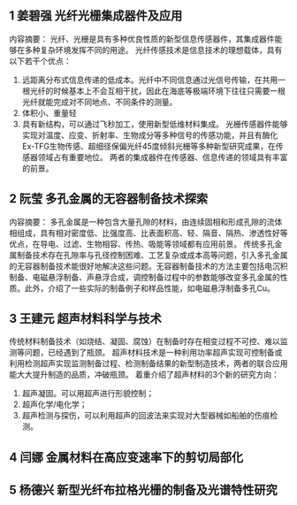 ## 1 姜碧强 光纤光栅集成器件及应用
内容摘要：
光纤、光栅是具有多种优良性质的新型信息传感器件，其集成器件能够在多种复杂环境发挥不同的用途。
光纤传感技术是信息技术的理想载体，具有以下若干个优点：
1. 远距离分布式信息传递的低成本。光纤中不同信息通过光信号传输，在共用一根光纤的时候基本上不会互相干扰，因此在海底等极端环境下往往只需要一根光纤就能完成对不同地点、不同条件的测量。
2. 体积小、重量轻
3. 具有新结构，可以通过飞秒加工，使用新型低维材料集成。
光栅传感器件能够实现对温度、应变、折射率、生物成分等多种信号的传感功能，并且有酶化Ex-TFG生物传感、超细径保偏光纤45度倾斜光栅等多种新型研究成果，在传感器领域占有重要地位。
两者的集成器件在传感器、信息传递的领域具有丰富的前景。
## 2 阮莹 多孔金属的无容器制备技术探索
内容摘要：
多孔金属是一种包含大量孔隙的材料，由连续固相和形成孔隙的流体相组成，具有相对密度低、比强度高、比表面积高、轻、隔音、隔热、渗透性好等优点，在导电、过滤、生物相容、传热、吸能等领域都有应用前景。
传统多孔金属制备技术存在孔隙率与孔径控制困难、工艺复杂或成本高等问题，引入多孔金属的无容器制备技术能很好地解决这些问题。无容器制备技术的方法主要包括电沉积制备、电磁悬浮制备、声悬浮合成，调控制备过程中的参数能够改变多孔金属的性质。此外，介绍了一些实际的制备例子和样品性能，如电磁悬浮制备多孔Cu。
## 3 王建元 超声材料科学与技术
传统材料制备技术（如烧结、凝固、腐蚀）在制备时存在相变过程不可控、难以监测等问题，已经遇到了瓶颈。
超声材料技术是一种利用功率超声实现可控制备或利用检测超声实现监测制备过程、检测制备结果的新型制造技术，两者的联合应用能大大提升制造的品质，冲破瓶颈。
着重介绍了超声材料的3个新的研究方向：
1. 超声凝固。可以用超声进行形貌控制；
2. 超声化学/电化学；
3. 超声检测与探伤，可以利用超声的回波法来实现对大型器械如船舶的伤痕检测。



## 4 闫娜 金属材料在高应变速率下的剪切局部化
## 5 杨德兴 新型光纤布拉格光栅的制备及光谱特性研究